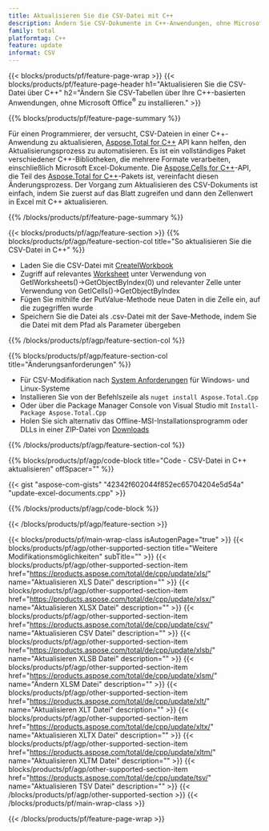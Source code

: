 ```yaml
---
title: Aktualisieren Sie die CSV-Datei mit C++
description: Ändern Sie CSV-Dokumente in C++-Anwendungen, ohne Microsoft Excel zu verwenden.
family: total
platformtag: C++
feature: update
informat: CSV
---
```

{{< blocks/products/pf/feature-page-wrap >}}
{{< blocks/products/pf/feature-page-header h1="Aktualisieren Sie die CSV-Datei über C++" h2="Ändern Sie CSV-Tabellen über Ihre C++-basierten Anwendungen, ohne Microsoft Office<sup>&reg;</sup> zu installieren." >}}

{{% blocks/products/pf/feature-page-summary %}}

Für einen Programmierer, der versucht, CSV-Dateien in einer C++-Anwendung zu aktualisieren, [Aspose.Total for C++](https://products.aspose.com/total/cpp/) API kann helfen, den Aktualisierungsprozess zu automatisieren. Es ist ein vollständiges Paket verschiedener C++-Bibliotheken, die mehrere Formate verarbeiten, einschließlich Microsoft Excel-Dokumente. Die [Aspose.Cells for C++](https://products.aspose.com/cells/cpp/)-API, die Teil des [Aspose.Total for C++](https://products.aspose.com/total/cpp/)-Pakets ist, vereinfacht diesen Änderungsprozess. Der Vorgang zum Aktualisieren des CSV-Dokuments ist einfach, indem Sie zuerst auf das Blatt zugreifen und dann den Zellenwert in Excel mit C++ aktualisieren.

{{% /blocks/products/pf/feature-page-summary %}}

{{< blocks/products/pf/agp/feature-section >}}
{{% blocks/products/pf/agp/feature-section-col title="So aktualisieren Sie die CSV-Datei in C++" %}}

- Laden Sie die CSV-Datei mit [CreateIWorkbook](https://reference.aspose.com/cells/cpp/class/aspose.cells.factory#a93f7282b976d2a001d44198dedaceee8)
- Zugriff auf relevantes [Worksheet](https://reference.aspose.com/cells/cpp/class/aspose.cells.i_worksheet) unter Verwendung von GetIWorksheets()->GetObjectByIndex(0) und relevanter Zelle unter Verwendung von GetICells()->GetObjectByIndex
- Fügen Sie mithilfe der PutValue-Methode neue Daten in die Zelle ein, auf die zugegriffen wurde
- Speichern Sie die Datei als .csv-Datei mit der Save-Methode, indem Sie die Datei mit dem Pfad als Parameter übergeben

{{% /blocks/products/pf/agp/feature-section-col %}}

{{% blocks/products/pf/agp/feature-section-col title="Änderungsanforderungen" %}}

- Für CSV-Modifikation nach [System Anforderungen](https://docs.aspose.com/cells/cpp/system-requirements/) für Windows- und Linux-Systeme 
- Installieren Sie von der Befehlszeile als ```nuget install Aspose.Total.Cpp```
- Oder über die Package Manager Console von Visual Studio mit ```Install-Package Aspose.Total.Cpp```
- Holen Sie sich alternativ das Offline-MSI-Installationsprogramm oder DLLs in einer ZIP-Datei von [Downloads](https://releases.aspose.com/cells/cpp)

{{% /blocks/products/pf/agp/feature-section-col %}}

{{% blocks/products/pf/agp/code-block title="Code - CSV-Datei in C++ aktualisieren" offSpacer="" %}}

{{< gist "aspose-com-gists" "42342f602044f852ec65704204e5d54a" "update-excel-documents.cpp" >}}

{{% /blocks/products/pf/agp/code-block %}}

{{< /blocks/products/pf/agp/feature-section >}}

{{< blocks/products/pf/main-wrap-class isAutogenPage="true" >}}
{{< blocks/products/pf/agp/other-supported-section title="Weitere Modifikationsmöglichkeiten" subTitle="" >}}
{{< blocks/products/pf/agp/other-supported-section-item href="https://products.aspose.com/total/de/cpp/update/xls/" name="Aktualisieren XLS Datei" description="" >}}
{{< blocks/products/pf/agp/other-supported-section-item href="https://products.aspose.com/total/de/cpp/update/xlsx/" name="Aktualisieren XLSX Datei" description="" >}}
{{< blocks/products/pf/agp/other-supported-section-item href="https://products.aspose.com/total/de/cpp/update/csv/" name="Aktualisieren CSV Datei" description="" >}}
{{< blocks/products/pf/agp/other-supported-section-item href="https://products.aspose.com/total/de/cpp/update/xlsb/" name="Aktualisieren XLSB Datei" description="" >}}
{{< blocks/products/pf/agp/other-supported-section-item href="https://products.aspose.com/total/de/cpp/update/xlsm/" name="Ändern XLSM Datei" description="" >}}
{{< blocks/products/pf/agp/other-supported-section-item href="https://products.aspose.com/total/de/cpp/update/xlt/" name="Aktualisieren XLT Datei" description="" >}}
{{< blocks/products/pf/agp/other-supported-section-item href="https://products.aspose.com/total/de/cpp/update/xltx/" name="Aktualisieren XLTX Datei" description="" >}}
{{< blocks/products/pf/agp/other-supported-section-item href="https://products.aspose.com/total/de/cpp/update/xltm/" name="Aktualisieren XLTM Datei" description="" >}}
{{< blocks/products/pf/agp/other-supported-section-item href="https://products.aspose.com/total/de/cpp/update/tsv/" name="Aktualisieren TSV Datei" description="" >}}
{{< /blocks/products/pf/agp/other-supported-section >}}
{{< /blocks/products/pf/main-wrap-class >}}

{{< /blocks/products/pf/feature-page-wrap >}}